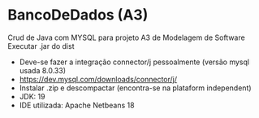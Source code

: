 # BancoDeDados (A3)
 
Crud de Java com MYSQL para projeto A3 de Modelagem de Software 
Executar .jar do dist
* Deve-se fazer a integração connector/j pessoalmente (versão mysql usada 8.0.33)
* https://dev.mysql.com/downloads/connector/j/ 
* Instalar .zip e descompactar (encontra-se na plataform independent)
* JDK: 19
* IDE utilizada: Apache Netbeans 18
